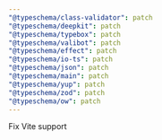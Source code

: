 ```yaml
---
"@typeschema/class-validator": patch
"@typeschema/deepkit": patch
"@typeschema/typebox": patch
"@typeschema/valibot": patch
"@typeschema/effect": patch
"@typeschema/io-ts": patch
"@typeschema/json": patch
"@typeschema/main": patch
"@typeschema/yup": patch
"@typeschema/zod": patch
"@typeschema/ow": patch
---
```


Fix Vite support
